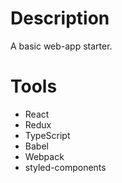 # Description

A basic web-app starter.

# Tools 

- React
- Redux
- TypeScript
- Babel
- Webpack
- styled-components
